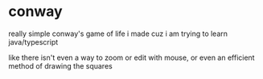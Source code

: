 # conway
really simple conway's game of life i made cuz i am trying to learn java/typescript

like there isn't even a way to zoom or edit with mouse, or even an efficient method of drawing the squares
